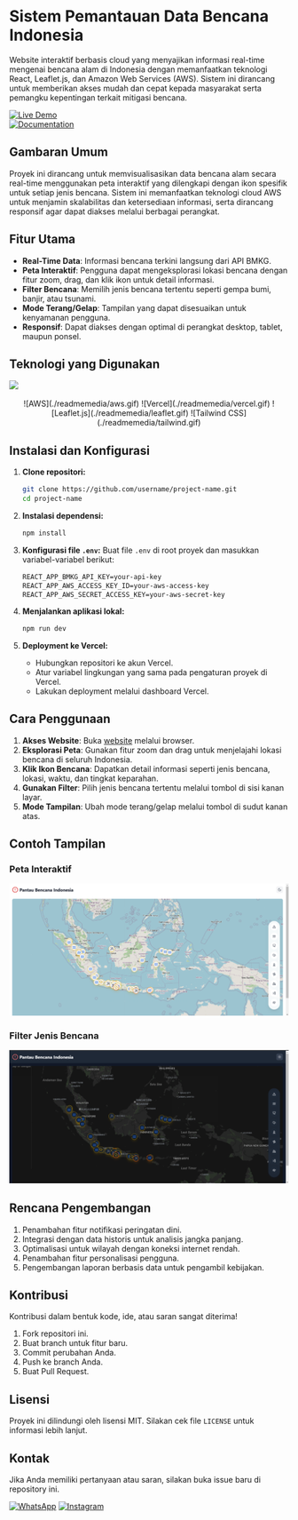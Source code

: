 # Sistem Pemantauan Data Bencana Indonesia

Website interaktif berbasis cloud yang menyajikan informasi real-time mengenai bencana alam di Indonesia dengan memanfaatkan teknologi React, Leaflet.js, dan Amazon Web Services (AWS). Sistem ini dirancang untuk memberikan akses mudah dan cepat kepada masyarakat serta pemangku kepentingan terkait mitigasi bencana.

[![Live Demo](https://img.shields.io/badge/Live_Demo-00A4EF?style=for-the-badge&logo=web&logoColor=white)](https://zekia-map-bencana-indonesia.vercel.app/)  
[![Documentation](https://img.shields.io/badge/Documentation-00A4EF?style=for-the-badge&logo=book&logoColor=white)](https://drive.google.com/file/d/1/documentation-link)



## Gambaran Umum

Proyek ini dirancang untuk memvisualisasikan data bencana alam secara real-time menggunakan peta interaktif yang dilengkapi dengan ikon spesifik untuk setiap jenis bencana. Sistem ini memanfaatkan teknologi cloud AWS untuk menjamin skalabilitas dan ketersediaan informasi, serta dirancang responsif agar dapat diakses melalui berbagai perangkat.



## Fitur Utama

- **Real-Time Data**: Informasi bencana terkini langsung dari API BMKG.  
- **Peta Interaktif**: Pengguna dapat mengeksplorasi lokasi bencana dengan fitur zoom, drag, dan klik ikon untuk detail informasi.  
- **Filter Bencana**: Memilih jenis bencana tertentu seperti gempa bumi, banjir, atau tsunami.  
- **Mode Terang/Gelap**: Tampilan yang dapat disesuaikan untuk kenyamanan pengguna.  
- **Responsif**: Dapat diakses dengan optimal di perangkat desktop, tablet, maupun ponsel.



## Teknologi yang Digunakan
![](./readmemedia/vite+react.gif)  
<div align="center">
![AWS](./readmemedia/aws.gif)  ![Vercel](./readmemedia/vercel.gif)  ![Leaflet.js](./readmemedia/leaflet.gif)  ![Tailwind CSS](./readmemedia/tailwind.gif)
</div>


## Instalasi dan Konfigurasi

1. **Clone repositori:**
   ```bash
   git clone https://github.com/username/project-name.git
   cd project-name
   ```

2. **Instalasi dependensi:**
   ```bash
   npm install
   ```

3. **Konfigurasi file `.env`:**
   Buat file `.env` di root proyek dan masukkan variabel-variabel berikut:
   ```env
   REACT_APP_BMKG_API_KEY=your-api-key
   REACT_APP_AWS_ACCESS_KEY_ID=your-aws-access-key
   REACT_APP_AWS_SECRET_ACCESS_KEY=your-aws-secret-key
   ```

4. **Menjalankan aplikasi lokal:**
   ```bash
   npm run dev
   ```

5. **Deployment ke Vercel:**
   - Hubungkan repositori ke akun Vercel.
   - Atur variabel lingkungan yang sama pada pengaturan proyek di Vercel.
   - Lakukan deployment melalui dashboard Vercel.



## Cara Penggunaan

1. **Akses Website**: Buka [website](https://zekia-map-bencana-indonesia.vercel.app/) melalui browser.  
2. **Eksplorasi Peta**: Gunakan fitur zoom dan drag untuk menjelajahi lokasi bencana di seluruh Indonesia.  
3. **Klik Ikon Bencana**: Dapatkan detail informasi seperti jenis bencana, lokasi, waktu, dan tingkat keparahan.  
4. **Gunakan Filter**: Pilih jenis bencana tertentu melalui tombol di sisi kanan layar.  
5. **Mode Tampilan**: Ubah mode terang/gelap melalui tombol di sudut kanan atas.



## Contoh Tampilan

### Peta Interaktif
![](./readmemedia/sslightmode.png)

### Filter Jenis Bencana
![](./readmemedia/ssdarkmode.png)



## Rencana Pengembangan

1. Penambahan fitur notifikasi peringatan dini.  
2. Integrasi dengan data historis untuk analisis jangka panjang.  
3. Optimalisasi untuk wilayah dengan koneksi internet rendah.  
4. Penambahan fitur personalisasi pengguna.  
5. Pengembangan laporan berbasis data untuk pengambil kebijakan.



## Kontribusi

Kontribusi dalam bentuk kode, ide, atau saran sangat diterima!  
1. Fork repositori ini.  
2. Buat branch untuk fitur baru.  
3. Commit perubahan Anda.  
4. Push ke branch Anda.  
5. Buat Pull Request.  



## Lisensi

Proyek ini dilindungi oleh lisensi MIT. Silakan cek file `LICENSE` untuk informasi lebih lanjut.



 ## Kontak

Jika Anda memiliki pertanyaan atau saran, silakan buka issue baru di repository ini.

[![WhatsApp](https://img.shields.io/badge/WhatsApp-25D366?style=for-the-badge&logo=whatsapp&logoColor=white)](https://wa.me/6285157517798)
[![Instagram](https://img.shields.io/badge/Instagram-E4405F?style=for-the-badge&logo=instagram&logoColor=white)](https://www.instagram.com/ryan.septiawan__/)

